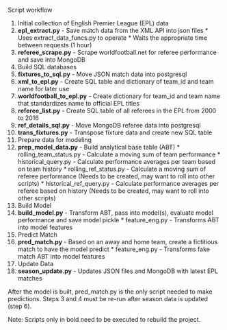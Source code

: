 Script workflow

1. Initial collection of English Premier League (EPL) data
  1. **epl_extract.py** - Save match data from the XML API into json files
    * Uses extract_data_funcs.py to operate
    * Waits the appropriate time between requests (1 hour)
  2. **referee_scrape.py** - Scrape worldfootball.net for referee performance and save into MongoDB
2. Build SQL databases
  1. **fixtures_to_sql.py** - Move JSON match data into postgresql
  2. **xml_to_epl.py** - Create SQL table and dictionary of team_id and team name for later use
  3. **worldfootball_to_epl.py** - Create dictionary for team_id and team name that standardizes name to official EPL titles
  4. **referee_list.py** - Create SQL table of all referees in the EPL from 2000 to 2016
  5. **ref_details_sql.py** - Move MongoDB referee data into postgresql
  6. **trans_fixtures.py** - Transpose fixture data and create new SQL table
3. Prepare data for modeling
  1. **prep_model_data.py** - Build analytical base table (ABT)
    * rolling_team_status.py - Calculate a moving sum of team performance
    * historical_query.py - Calculate performance averages per team based on team history
    * rolling_ref_status.py - Calculate a moving sum of referee performance (Needs to be created, may want to roll into other scripts)
    * historical_ref_query.py - Calculate performance averages per referee based on history (Needs to be created, may want to roll into other scripts)
4. Build Model
  1. **build_model.py** - Transform ABT, pass into model(s), evaluate model performance and save model pickle
    * feature_eng.py - Transforms ABT into model features
5. Predict Match
  1. **pred_match.py** - Based on an away and home team, create a fictitious match to have the model predict
    * feature_eng.py - Transforms fake match ABT into model features
6. Update Data
  1. **season_update.py** - Updates JSON files and MongoDB with latest EPL matches

After the model is built, pred_match.py is the only script needed to make predictions. Steps 3 and 4 must be re-run after season data is updated (step 6).

Note: Scripts only in bold need to be executed to rebuild the project.
